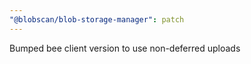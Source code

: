 ```yaml
---
"@blobscan/blob-storage-manager": patch
---
```


Bumped bee client version to use non-deferred uploads
